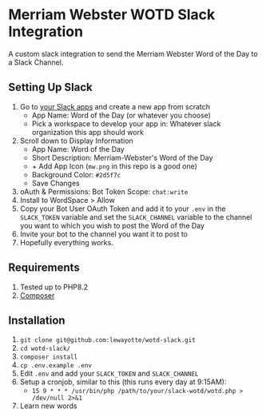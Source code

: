 # Merriam Webster WOTD Slack Integration

A custom slack integration to send the Merriam Webster Word of the Day to a Slack Channel.

## Setting Up Slack

1. Go to [your Slack apps](https://api.slack.com/apps/) and create a new app from scratch
   * App Name: Word of the Day (or whatever you choose)
   * Pick a workspace to develop your app in: Whatever slack organization this app should work
2. Scroll down to Display Information
   * App Name: Word of the Day
   * Short Description: Merriam-Webster's Word of the Day
   * \+ Add App Icon (`mw.png` in this repo is a good one)
   * Background Color: `#2d5f7c`
   * Save Changes
3. oAuth & Permissions: Bot Token Scope: `chat:write`
4. Install to WordSpace > Allow
5. Copy your Bot User OAuth Token and add it to your `.env` in the `SLACK_TOKEN` variable and set the `SLACK_CHANNEL` variable to the channel you want to which you wish to post the Word of the Day
6. Invite your bot to the channel you want it to post to
7. Hopefully everything works.

## Requirements

1. Tested up to PHP8.2
2. [Composer](https://getcomposer.org)

## Installation

1. `git clone git@github.com:lewayotte/wotd-slack.git`
2. `cd wotd-slack/`
3. `composer install`
4. `cp .env.example .env`
5. Edit `.env` and add your `SLACK_TOKEN` and `SLACK_CHANNEL`
6. Setup a cronjob, similar to this (this runs every day at 9:15AM):
   * `15 9 * * * /usr/bin/php /path/to/your/slack-wotd/wotd.php > /dev/null 2>&1`
7. Learn new words
